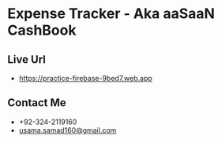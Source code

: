 # Expense Tracker - Aka aaSaaN CashBook


## Live Url
- https://practice-firebase-9bed7.web.app

## Contact Me
- +92-324-2119160
- usama.samad160@gmail.com
